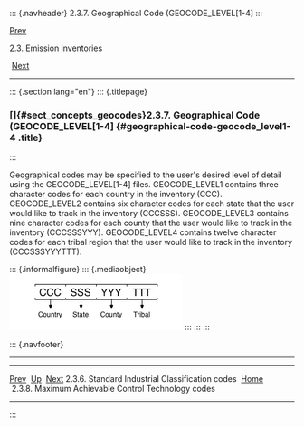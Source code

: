 ::: {.navheader}
2.3.7. Geographical Code (GEOCODE\_LEVEL\[1-4\]
:::

[Prev](ch02s03s06.html) 

2.3. Emission inventories

 [Next](ch02s03s08.html)

------------------------------------------------------------------------

::: {.section lang="en"}
::: {.titlepage}
<div>

<div>

### []{#sect_concepts_geocodes}2.3.7. Geographical Code (GEOCODE\_LEVEL\[1-4\] {#geographical-code-geocode_level1-4 .title}

</div>

</div>
:::

Geographical codes may be specified to the user\'s desired level of
detail using the GEOCODE\_LEVEL\[1-4\] files. GEOCODE\_LEVEL1 contains
three character codes for each country in the inventory (CCC).
GEOCODE\_LEVEL2 contains six character codes for each state that the
user would like to track in the inventory (CCCSSS). GEOCODE\_LEVEL3
contains nine character codes for each county that the user would like
to track in the inventory (CCCSSSYYY). GEOCODE\_LEVEL4 contains twelve
character codes for each tribal region that the user would like to track
in the inventory (CCCSSSYYYTTT).

::: {.informalfigure}
::: {.mediaobject}
![](images\concepts\geocode_html.jpg)
:::
:::
:::

::: {.navfooter}

------------------------------------------------------------------------

  -------------------------------------------------- -------------------- -----------------------------------------------------
  [Prev](ch02s03s06.html)                             [Up](ch02s03.html)                                [Next](ch02s03s08.html)
  2.3.6. Standard Industrial Classification codes     [Home](index.html)     2.3.8. Maximum Achievable Control Technology codes
  -------------------------------------------------- -------------------- -----------------------------------------------------
:::
